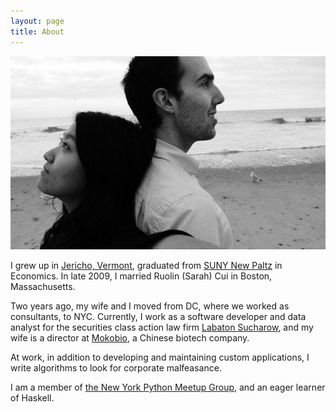 ```yaml
---
layout: page
title: About
---
```


![ScreenShot](../public/img/profile.jpg)

I grew up in [Jericho, Vermont](http://www.jerichovt.gov/), graduated from [SUNY New Paltz](http://www.newpaltz.edu/) in Economics. In late 2009, I married Ruolin (Sarah) Cui in Boston, Massachusetts.

Two years ago, my wife and I moved from DC, where we worked as consultants, to NYC. Currently, I work as a software developer and data analyst for the securities class action law firm [Labaton Sucharow](http://labaton.com/), and my wife is a director at [Mokobio](http://mokobio.com/), a Chinese biotech company.

At work, in addition to developing and maintaining custom applications, I write algorithms to look for corporate malfeasance.

I am a member of [the New York Python Meetup Group](http://www.meetup.com/nycpython/), and an eager learner of Haskell.
